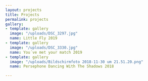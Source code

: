 ```yaml
---
layout: projects
title: Projects
permalink: projects
gallery:
- template: gallery
  image: "/uploads/DSC_3297.jpg"
  name: Little Fly 2019
- template: gallery
  image: "/uploads/DSC_3330.jpg"
  name: You´ve met your match 2019
- template: gallery
  image: "/uploads/Bildschirmfoto 2018-11-30 um 21.51.20.png"
  name: Persephone Dancing With The Shadows 2018

---
```


